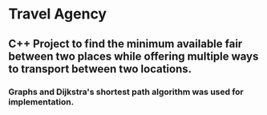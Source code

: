 # Travel Agency

## C++ Project to find the minimum available fair between two places while offering multiple ways to transport between two locations.
### Graphs and Dijkstra's shortest path algorithm was used for implementation.
